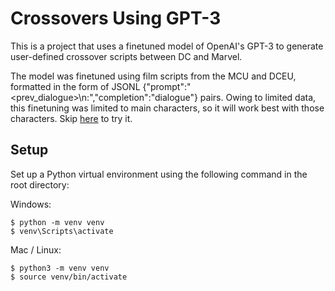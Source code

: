 
# Crossovers Using GPT-3

This is a project that uses a finetuned model of OpenAI's GPT-3 to generate user-defined crossover scripts between DC and Marvel.

The model was finetuned using film scripts from the MCU and DCEU, formatted in the form of JSONL {"prompt":"<prev_dialogue>\n<Speaker>:","completion":"dialogue"} pairs.  Owing to limited data, this finetuning was limited to main characters, so it will work best with those characters.  Skip [here](#run) to try it.

## Setup

Set up a Python virtual environment using the following command in the root directory:

Windows:

```shell
$ python -m venv venv
$ venv\Scripts\activate
```

Mac / Linux:

```shell
$ python3 -m venv venv
$ source venv/bin/activate
```

